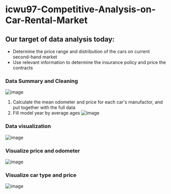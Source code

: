 # icwu97-Competitive-Analysis-on-Car-Rental-Market

## Our target of data analysis today:

* Determine the price range and distribution of the cars on current second-hand market
* Use relevant information to determine the insurance policy and price the contracts

### Data Summary and Cleaning
![image](https://github.com/user-attachments/assets/abd6354b-c180-4b74-bb35-d67f8a778050)

1. Calculate the mean odometer and price for each car's manufactor, and put together with the full data
2. Fill model year by average ages
   ![image](https://github.com/user-attachments/assets/9fe832e7-9805-4542-8519-ef10424fbeec)

### Data visualization
![image](https://github.com/user-attachments/assets/22571373-4ff1-4e41-a65c-47c29660a409)

### Visualize price and odometer 
![image](https://github.com/user-attachments/assets/dcc4221c-0849-4765-a5d3-1c545f1543d8)


### Visualize car type and price
![image](https://github.com/user-attachments/assets/d76ce6a6-41fd-4852-8e29-e7dfabdba6d2)


